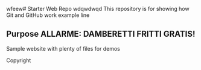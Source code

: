 wfeew# Starter Web Repo
wdqwdwqd
This repository is for showing how Git and GitHub work
example line

## Purpose  ALLARME: DAMBERETTI FRITTI GRATIS!

Sample website with plenty of files for demos


Copyright
